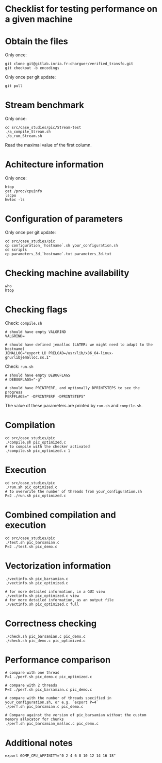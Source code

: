 
# Checklist for testing performance on a given machine

# Obtain the files

Only once:
```
git clone git@gitlab.inria.fr:charguer/verified_transfo.git
git checkout -b encodings
```

Only once per git update:

```
git pull
```

# Stream benchmark

Only once:

```
cd src/case_studies/pic/Stream-test
./a_compile_Stream.sh
./b_run_Stream.sh
```

Read the maximal value of the first column.


# Achitecture information

Only once:

```
htop
cat /proc/cpuinfo
lscpu
hwloc -ls
```

# Configuration of parameters

Only once per git update:

```
cd src/case_studies/pic
cp configuration_`hostname`.sh your_configuration.sh
cd scripts
cp parameters_3d_`hostname`.txt parameters_3d.txt
```

# Checking machine availability

```
who
htop
```

# Checking flags


Check: `compile.sh`
```
# should have empty VALGRIND
VALGRIND=

# should have defined jemalloc (LATER: we might need to adapt to the hostname)
JEMALLOC="export LD_PRELOAD=/usr/lib/x86_64-linux-gnu/libjemalloc.so.1"
```

Check: `run.sh`
```
# should have empty DEBUGFLAGS
# DEBUGFLAGS="-g"

# should have PRINTPERF, and optionally DPRINTSTEPS to see the progress
PERFFLAGS=" -DPRINTPERF -DPRINTSTEPS"
```
The value of these parameters are printed by `run.sh` and `compile.sh`.


# Compilation

```
cd src/case_studies/pic
./compile.sh pic_optimized.c
# to compile with the checker activated
./compile.sh pic_optimized.c 1
```

# Execution

```
cd src/case_studies/pic
./run.sh pic_optimized.c
# to overwrite the number of threads from your_configuration.sh
P=2 ./run.sh pic_optimized.c
```


# Combined compilation and execution

```
cd src/case_studies/pic
./test.sh pic_barsamian.c
P=2 ./test.sh pic_demo.c
```

# Vectorization information

```
./vectinfo.sh pic_barsamian.c
./vectinfo.sh pic_optimized.c

# for more detailed information, in a GUI view
./vectinfo.sh pic_optimized.c view
# for more detailed information, as an output file
./vectinfo.sh pic_optimized.c full
```

# Correctness checking

```
./check.sh pic_barsamian.c pic_demo.c
./check.sh pic_demo.c pic_optimized.c
```

# Performance comparison

```
# compare with one thread
P=1 ./perf.sh pic_demo.c pic_optimized.c

# compare with 2 threads
P=2 ./perf.sh pic_barsamian.c pic_demo.c

# compare with the number of threads specified in your_configuration.sh, or e.g. `export P=4`
./perf.sh pic_barsamian.c pic_demo.c

# Compare against the version of pic_barsamian without the custom memory allocator for chunks
./perf.sh pic_barsamian_malloc.c pic_demo.c

```


# Additional notes
```
export GOMP_CPU_AFFINITY="0 2 4 6 8 10 12 14 16 18"
```



